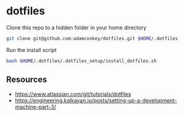 # dotfiles

Clone this repo to a hidden folder in your home directory
```bash
git clone git@github.com:adamconkey/dotfiles.git $HOME/.dotfiles
```

Run the install script
```bash
bash $HOME/.dotfiles/.dotfiles_setup/install_dotfiles.sh
```

## Resources
  - https://www.atlassian.com/git/tutorials/dotfiles
  - https://engineering.kalkayan.io/posts/setting-up-a-development-machine-part-3/

